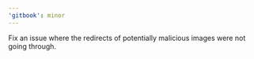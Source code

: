 ```yaml
---
'gitbook': minor
---
```


Fix an issue where the redirects of potentially malicious images were not going through.

